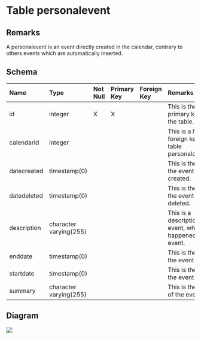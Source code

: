 # Table personalevent #
## Remarks ##
A personalevent is an event directly created in the calendar, contrary to others events which are automatically inserted.

## Schema ##
| **Name** | **Type** | **Not Null** | **Primary Key** | **Foreign Key** | **Remarks** |
|:---------|:---------|:-------------|:----------------|:----------------|:------------|
| id       | integer  | X            | X               |                 | This is the primary key of the table. |
| calendarid | integer  |              |                 |                 | This is a hidden foreign key to the table personalcalendar. |
| datecreated | timestamp(0) |              |                 |                 | This is the date the event was created. |
| datedeleted | timestamp(0) |              |                 |                 | This is the date the event was deleted. |
| description | character varying(255) |              |                 |                 | This is a description of the event, what will happened to this event. |
| enddate  | timestamp(0) |              |                 |                 | This is the date the event ends. |
| startdate | timestamp(0) |              |                 |                 | This is the date the event starts. |
| summary  | character varying(255) |              |                 |                 | This is the object of the event. |

## Diagram ##
<img src='http://www.sigmah.org/svg_load.php?file=http://sigma-h.googlecode.com/svn/wiki/diagrams/personalevent.svg' />
